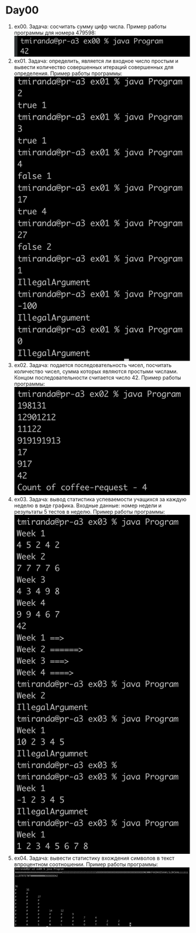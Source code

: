 # Day00
1. ex00. Задача: сосчитать сумму цифр числа.
   Пример работы программы для номера 479598:
![Пример ex00](examples/ex00.png)
2. ex01. Задача: определить, является ли входное число простым и вывести количество совершенных итераций совершенных для определения.
   Пример работы программы:
![Пример ex01](examples/ex01.png)
3. ex02. Задача: подается последовательность чисел, посчитать количество чисел, сумма которых являются простыми числами. Концом последовательности считается число 42.
   Пример работы программы:
![Пример ex02](examples/ex02.png)
4. ex03. Задача: вывод статистика успеваемости учащихся за каждую неделю в виде графика. Входные данные: номер недели и результаты 5 тестов в неделю.
Пример работы программы:
![Пример ex03](examples/ex03.png)
5. ex04. Задача: вывести статистику вхождения символов в текст впроцентном соотношении.
Пример работы программы:
![Пример ex04](examples/ex04.png)
